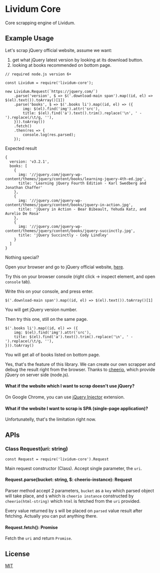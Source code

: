 # Lividum Core

Core scrapping engine of Lividum.

## Example Usage
Let's scrap jQuery official website, assume we want:
1. get what jQuery latest version by looking at its download button.
2. looking at books recommended on bottom page.
```
// required node.js version 6+

const Lividum = require('lividum-core');

new Lividum.Request(`https://jquery.com/`)
    .parse('version', $ => $('.download-main span').map((id, el) => $(el).text()).toArray()[1])
    .parse('books', $ => $('.books li').map((id, el) => ({
        img: $(el).find('img').attr('src'),
        title: $(el).find('a').text().trim().replace('\n', ' - ').replace(/\t/g, ''),
    })).toArray())
    .fetch()
    .then(res => {
        console.log(res.parsed);
    });
```
Expected result
```
{
  version: 'v3.2.1',
  books: [
    {
      img: '//jquery.com/jquery-wp-content/themes/jquery/content/books/learning-jquery-4th-ed.jpg',
      title: 'Learning jQuery Fourth Edition - Karl Swedberg and Jonathan Chaffer'
    },
    {
      img: '//jquery.com/jquery-wp-content/themes/jquery/content/books/jquery-in-action.jpg',
      title: 'jQuery in Action - Bear Bibeault, Yehuda Katz, and Aurelio De Rosa'
    },
    {
      img: '//jquery.com/jquery-wp-content/themes/jquery/content/books/jquery-succinctly.jpg',
      title: 'jQuery Succinctly - Cody Lindley'
    }
  ]
}
```
Nothing special?

Open your browser and go to jQuery official website, [here](https://jquery.com/).

Try this on your browser console (right click -> inspect element, and open `console` tab).

Write this on your console, and press enter.

```$('.download-main span').map((id, el) => $(el).text()).toArray()[1]```

You will get jQuery version number.

Then try this one, still on the same page.

```
$('.books li').map((id, el) => ({
    img: $(el).find('img').attr('src'),
    title: $(el).find('a').text().trim().replace('\n', ' - ').replace(/\t/g, ''),
})).toArray()
```

You will get all of books listed on bottom page.

Yes, that's the feature of this library. We can create our own scrapper and debug the result right from the browser. Thanks to [cheerio](https://github.com/cheeriojs/cheerio), which provide jQuery on server side (node.js).

#### What if the website which I want to scrap doesn't use jQuery?

On Google Chrome, you can use [jQuery Injector](https://chrome.google.com/webstore/detail/jquery-injector/ekkjohcjbjcjjifokpingdbdlfekjcgi) extension.

#### What if the website I want to scrap is SPA (single-page application)?

Unfortunatelly, that's the limitation right now.

## APIs

### Class Request(uri: string)

`const Request = require('lividum-core').Request`

Main request constructor (Class). Accept single parameter, the `uri`.

#### Request.parse(bucket: string, $: cheerio-instance): Request

Parser method accept 2 parameters, `bucket` as a `key` which parsed object will take place, and `$` which is `cheerio instance` constructed by `cheerio(html-string)` which `html` is fetched from the `uri` provided.

Every value returned by `$` will be placed on `parsed` value result after fetching. Actually you can put anything there.

#### Request.fetch(): Promise

Fetch the `uri` and return `Promise`.

## License

[MIT](https://github.com/hellowin/lividum-core/blob/master/LICENSE)